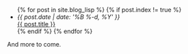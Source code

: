 <ul>
{% for post in site.blog_lisp %}
{% if post.index != true %}
    <li>
        <div class="post-date"><i>{{ post.date | date: '%B %-d, %Y' }}</i></div>
        <a href="{{ post.url }}">{{ post.title }}</a>
        <!-- <div><i>{{ post.content | number_of_words | divided_by: 100 }} minute read</i></div> -->
    </li>
{% endif %}
{% endfor %}
</ul>

And more to come.
